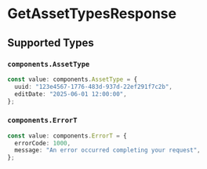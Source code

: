 # GetAssetTypesResponse


## Supported Types

### `components.AssetType`

```typescript
const value: components.AssetType = {
  uuid: "123e4567-1776-483d-937d-22ef291f7c2b",
  editDate: "2025-06-01 12:00:00",
};
```

### `components.ErrorT`

```typescript
const value: components.ErrorT = {
  errorCode: 1000,
  message: "An error occurred completing your request",
};
```

